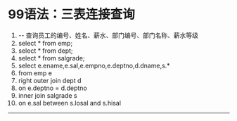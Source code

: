﻿
# 99语法：三表连接查询




1.  -- 查询员工的编号、姓名、薪水、部门编号、部门名称、薪水等级
2.  select * from emp;
3.  select * from dept;
4.  select * from salgrade;
5.  select e.ename,e.sal,e.empno,e.deptno,d.dname,s.* 
6.  from emp e
7.  right outer join dept d
8.  on e.deptno = d.deptno
9.  inner join salgrade s 
10. on e.sal between s.losal and s.hisal

 






------------------------------------------------------------

